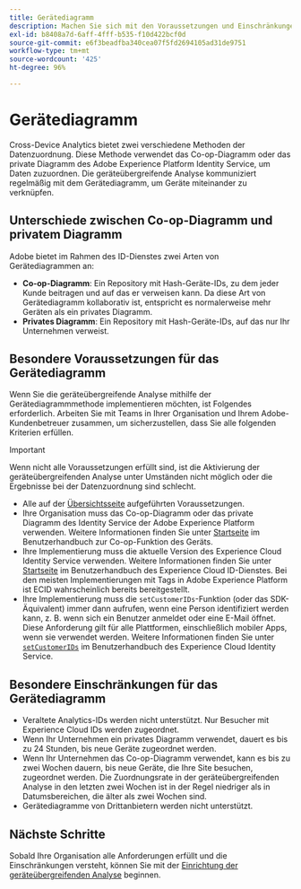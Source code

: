 ```yaml
---
title: Gerätediagramm
description: Machen Sie sich mit den Voraussetzungen und Einschränkungen der Datenzuordnung mithilfe des Gerätediagramms vertraut.
exl-id: b8408a7d-6aff-4fff-b535-f10d422bcf0d
source-git-commit: e6f3beadfba340cea07f5fd2694105ad31de9751
workflow-type: tm+mt
source-wordcount: '425'
ht-degree: 96%

---
```


# Gerätediagramm

Cross-Device Analytics bietet zwei verschiedene Methoden der Datenzuordnung. Diese Methode verwendet das Co-op-Diagramm oder das private Diagramm des Adobe Experience Platform Identity Service, um Daten zuzuordnen. Die geräteübergreifende Analyse kommuniziert regelmäßig mit dem Gerätediagramm, um Geräte miteinander zu verknüpfen.

## Unterschiede zwischen Co-op-Diagramm und privatem Diagramm

Adobe bietet im Rahmen des ID-Dienstes zwei Arten von Gerätediagrammen an:

* **Co-op-Diagramm**: Ein Repository mit Hash-Geräte-IDs, zu dem jeder Kunde beitragen und auf das er verweisen kann. Da diese Art von Gerätediagramm kollaborativ ist, entspricht es normalerweise mehr Geräten als ein privates Diagramm.
* **Privates Diagramm**: Ein Repository mit Hash-Geräte-IDs, auf das nur Ihr Unternehmen verweist.

## Besondere Voraussetzungen für das Gerätediagramm

Wenn Sie die geräteübergreifende Analyse mithilfe der Gerätediagrammmethode implementieren möchten, ist Folgendes erforderlich. Arbeiten Sie mit Teams in Ihrer Organisation und Ihrem Adobe-Kundenbetreuer zusammen, um sicherzustellen, dass Sie alle folgenden Kriterien erfüllen.

>[!IMPORTANT]
>
>Wenn nicht alle Voraussetzungen erfüllt sind, ist die Aktivierung der geräteübergreifenden Analyse unter Umständen nicht möglich oder die Ergebnisse bei der Datenzuordnung sind schlecht.

* Alle auf der [Übersichtsseite](overview.md) aufgeführten Voraussetzungen.
* Ihre Organisation muss das Co-op-Diagramm oder das private Diagramm des Identity Service der Adobe Experience Platform verwenden. Weitere Informationen finden Sie unter [Startseite](https://experienceleague.adobe.com/docs/device-co-op/using/home.html?lang=de) im Benutzerhandbuch zur Co-op-Funktion des Geräts.
* Ihre Implementierung muss die aktuelle Version des Experience Cloud Identity Service verwenden. Weitere Informationen finden Sie unter [Startseite](https://experienceleague.adobe.com/docs/id-service/using/home.html?lang=de) im Benutzerhandbuch des Experience Cloud ID-Dienstes. Bei den meisten Implementierungen mit Tags in Adobe Experience Platform ist ECID wahrscheinlich bereits bereitgestellt.
* Ihre Implementierung muss die `setCustomerIDs`-Funktion (oder das SDK-Äquivalent) immer dann aufrufen, wenn eine Person identifiziert werden kann, z. B. wenn sich ein Benutzer anmeldet oder eine E-Mail öffnet. Diese Anforderung gilt für alle Plattformen, einschließlich mobiler Apps, wenn sie verwendet werden. Weitere Informationen finden Sie unter [`setCustomerIDs`](https://experienceleague.adobe.com/docs/id-service/using/id-service-api/methods/setcustomerids.html?lang=de) im Benutzerhandbuch des Experience Cloud Identity Service.

## Besondere Einschränkungen für das Gerätediagramm

* Veraltete Analytics-IDs werden nicht unterstützt. Nur Besucher mit Experience Cloud IDs werden zugeordnet.
* Wenn Ihr Unternehmen ein privates Diagramm verwendet, dauert es bis zu 24 Stunden, bis neue Geräte zugeordnet werden.
* Wenn Ihr Unternehmen das Co-op-Diagramm verwendet, kann es bis zu zwei Wochen dauern, bis neue Geräte, die Ihre Site besuchen, zugeordnet werden. Die Zuordnungsrate in der geräteübergreifenden Analyse in den letzten zwei Wochen ist in der Regel niedriger als in Datumsbereichen, die älter als zwei Wochen sind.
* Gerätediagramme von Drittanbietern werden nicht unterstützt.

## Nächste Schritte

Sobald Ihre Organisation alle Anforderungen erfüllt und die Einschränkungen versteht, können Sie mit der [Einrichtung der geräteübergreifenden Analyse](setup.md) beginnen.
